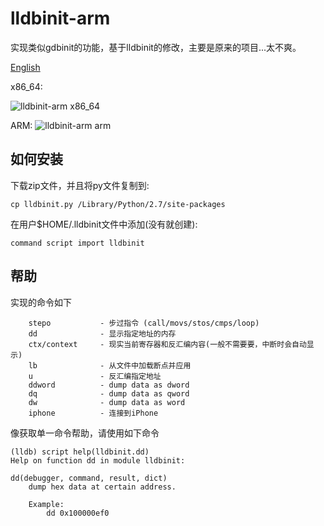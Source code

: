 lldbinit-arm
===
实现类似gdbinit的功能，基于lldbinit的修改，主要是原来的项目...太不爽。

[English](https://github.com/ipfans/lldbinit-arm/blob/master/README.md)

x86_64:

![lldbinit-arm x86_64](http://ww2.sinaimg.cn/large/69e37fdbgw1efu4mcssfej20ze0d50w9.jpg)

ARM:
![lldbinit-arm arm](http://ww4.sinaimg.cn/large/69e37fdbgw1efu7wuaga4j20pr0kjtfm.jpg)

如何安装
---
下载zip文件，并且将py文件复制到:
```
cp lldbinit.py /Library/Python/2.7/site-packages
```

在用户$HOME/.lldbinit文件中添加(没有就创建):
```
command script import lldbinit
```

帮助
---
实现的命令如下

```
	stepo			- 步过指令 (call/movs/stos/cmps/loop)
	dd 				- 显示指定地址的内存
   	ctx/context		- 现实当前寄存器和反汇编内容(一般不需要要，中断时会自动显示)
	lb	    		- 从文件中加载断点并应用	 
	u 				- 反汇编指定地址
	ddword	    	- dump data as dword 
	dq	    		- dump data as qword
	dw	    		- dump data as word
	iphone	    	- 连接到iPhone
```

像获取单一命令帮助，请使用如下命令

```
(lldb) script help(lldbinit.dd)
Help on function dd in module lldbinit:

dd(debugger, command, result, dict)
    dump hex data at certain address.
    
    Example:
        dd 0x100000ef0
```
